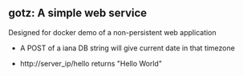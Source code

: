 ## gotz: A simple web service

  Designed for docker demo of a non-persistent web application

  * A POST of a iana DB string will give current date in that timezone

  * http://server_ip/hello returns "Hello World"


